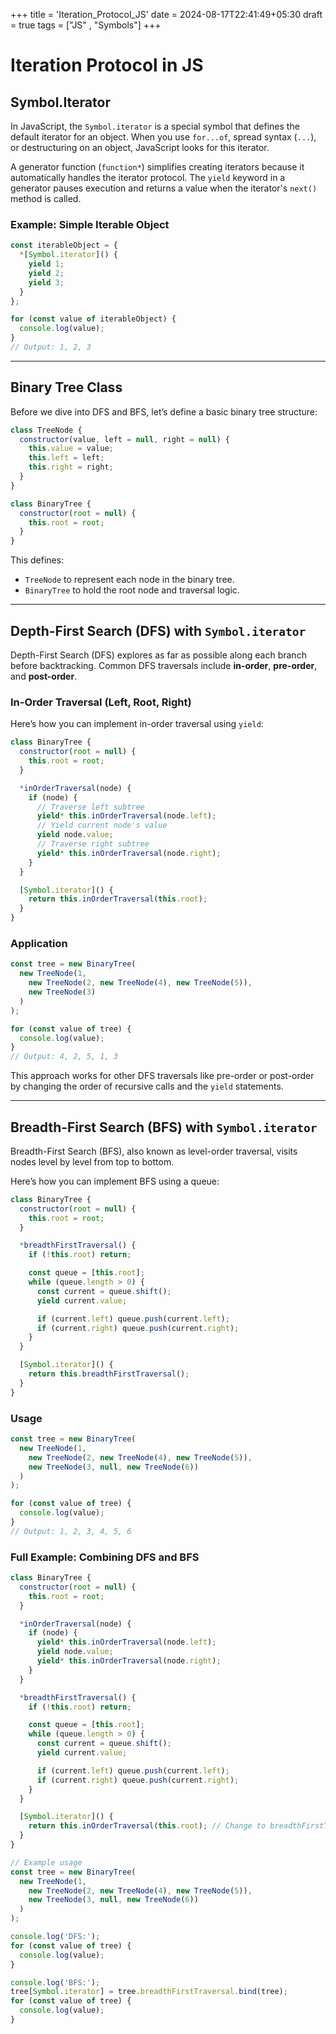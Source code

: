 +++
title = 'Iteration_Protocol_JS'
date = 2024-08-17T22:41:49+05:30
draft = true
tags = ["JS" , "Symbols"]
+++

# Iteration Protocol in JS

## Symbol.Iterator

In JavaScript, the `Symbol.iterator` is a special symbol that defines the default iterator for an object. When you use `for...of`, spread syntax (`...`), or destructuring on an object, JavaScript looks for this iterator.

A generator function (`function*`) simplifies creating iterators because it automatically handles the iterator protocol. The `yield` keyword in a generator pauses execution and returns a value when the iterator's `next()` method is called.

### Example: Simple Iterable Object

```javascript
const iterableObject = {
  *[Symbol.iterator]() {
    yield 1;
    yield 2;
    yield 3;
  }
};

for (const value of iterableObject) {
  console.log(value);
}
// Output: 1, 2, 3
```

---

## Binary Tree Class

Before we dive into DFS and BFS, let’s define a basic binary tree structure:

```javascript
class TreeNode {
  constructor(value, left = null, right = null) {
    this.value = value;
    this.left = left;
    this.right = right;
  }
}

class BinaryTree {
  constructor(root = null) {
    this.root = root;
  }
}
```

This defines:

- `TreeNode` to represent each node in the binary tree.
- `BinaryTree` to hold the root node and traversal logic.

---

## Depth-First Search (DFS) with `Symbol.iterator`

Depth-First Search (DFS) explores as far as possible along each branch before backtracking. Common DFS traversals include **in-order**, **pre-order**, and **post-order**.

### In-Order Traversal (Left, Root, Right)

Here’s how you can implement in-order traversal using `yield`:

```javascript
class BinaryTree {
  constructor(root = null) {
    this.root = root;
  }

  *inOrderTraversal(node) {
    if (node) {
      // Traverse left subtree
      yield* this.inOrderTraversal(node.left);
      // Yield current node's value
      yield node.value;
      // Traverse right subtree
      yield* this.inOrderTraversal(node.right);
    }
  }

  [Symbol.iterator]() {
    return this.inOrderTraversal(this.root);
  }
}
```

### Application

```javascript
const tree = new BinaryTree(
  new TreeNode(1, 
    new TreeNode(2, new TreeNode(4), new TreeNode(5)), 
    new TreeNode(3)
  )
);

for (const value of tree) {
  console.log(value);
}
// Output: 4, 2, 5, 1, 3
```

This approach works for other DFS traversals like pre-order or post-order by changing the order of recursive calls and the `yield` statements.

---

## Breadth-First Search (BFS) with `Symbol.iterator`

Breadth-First Search (BFS), also known as level-order traversal, visits nodes level by level from top to bottom.

Here’s how you can implement BFS using a queue:

```javascript
class BinaryTree {
  constructor(root = null) {
    this.root = root;
  }

  *breadthFirstTraversal() {
    if (!this.root) return;

    const queue = [this.root];
    while (queue.length > 0) {
      const current = queue.shift();
      yield current.value;

      if (current.left) queue.push(current.left);
      if (current.right) queue.push(current.right);
    }
  }

  [Symbol.iterator]() {
    return this.breadthFirstTraversal();
  }
}
```

### Usage

```javascript
const tree = new BinaryTree(
  new TreeNode(1, 
    new TreeNode(2, new TreeNode(4), new TreeNode(5)), 
    new TreeNode(3, null, new TreeNode(6))
  )
);

for (const value of tree) {
  console.log(value);
}
// Output: 1, 2, 3, 4, 5, 6
```

### Full Example: Combining DFS and BFS

```javascript
class BinaryTree {
  constructor(root = null) {
    this.root = root;
  }

  *inOrderTraversal(node) {
    if (node) {
      yield* this.inOrderTraversal(node.left);
      yield node.value;
      yield* this.inOrderTraversal(node.right);
    }
  }

  *breadthFirstTraversal() {
    if (!this.root) return;

    const queue = [this.root];
    while (queue.length > 0) {
      const current = queue.shift();
      yield current.value;

      if (current.left) queue.push(current.left);
      if (current.right) queue.push(current.right);
    }
  }

  [Symbol.iterator]() {
    return this.inOrderTraversal(this.root); // Change to breadthFirstTraversal for BFS
  }
}

// Example usage
const tree = new BinaryTree(
  new TreeNode(1, 
    new TreeNode(2, new TreeNode(4), new TreeNode(5)), 
    new TreeNode(3, null, new TreeNode(6))
  )
);

console.log('DFS:');
for (const value of tree) {
  console.log(value);
}

console.log('BFS:');
tree[Symbol.iterator] = tree.breadthFirstTraversal.bind(tree);
for (const value of tree) {
  console.log(value);
}
```
